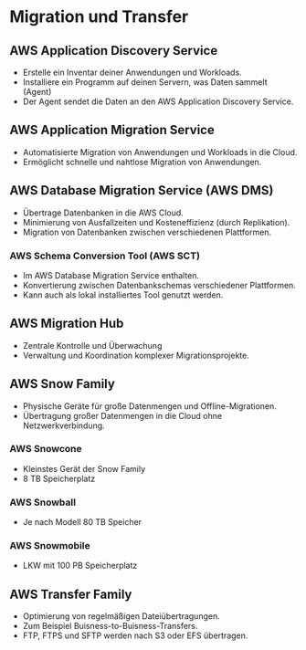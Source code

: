 # Migration und Transfer

## AWS Application Discovery Service

- Erstelle ein Inventar deiner Anwendungen und Workloads.
- Installiere ein Programm auf deinen Servern, was Daten sammelt (Agent)
- Der Agent sendet die Daten an den AWS Application Discovery Service.

## AWS Application Migration Service

- Automatisierte Migration von Anwendungen und Workloads in die Cloud.
- Ermöglicht schnelle und nahtlose Migration von Anwendungen.

## AWS Database Migration Service (AWS DMS)

- Übertrage Datenbanken in die AWS Cloud.
- Minimierung von Ausfallzeiten und Kosteneffizienz (durch Replikation).
- Migration von Datenbanken zwischen verschiedenen Plattformen.

### AWS Schema Conversion Tool (AWS SCT)

- Im AWS Database Migration Service enthalten.
- Konvertierung zwischen Datenbankschemas verschiedener Plattformen.
- Kann auch als lokal installiertes Tool genutzt werden.

## AWS Migration Hub

- Zentrale Kontrolle und Überwachung
- Verwaltung und Koordination komplexer Migrationsprojekte.

## AWS Snow Family

- Physische Geräte für große Datenmengen und Offline-Migrationen.
- Übertragung großer Datenmengen in die Cloud ohne Netzwerkverbindung.

### AWS Snowcone

- Kleinstes Gerät der Snow Family
- 8 TB Speicherplatz

### AWS Snowball

- Je nach Modell 80 TB Speicher

### AWS Snowmobile

- LKW mit 100 PB Speicherplatz

## AWS Transfer Family

- Optimierung von regelmäßigen Dateiübertragungen.
- Zum Beispiel Buisness-to-Buisness-Transfers.
- FTP, FTPS und SFTP werden nach S3 oder EFS übertragen.
